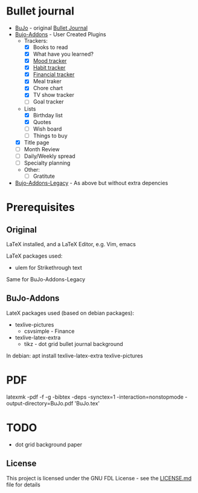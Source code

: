 # Bullet journal
* [BuJo](BuJo.tex) - original [Bullet Journal](https://www.youtube.com/watch?v=fm15cmYU0IM)
* [Bujo-Addons](Bujo-Addons.tex) - User Created Plugins
	* Trackers:
		* [X] Books to read
		* [X] What have you learned?
		* [X] [Mood tracker](https://bulletjournal.com/blogs/bulletjournalist/5-ways-to-bullet-journal-to-benefit-your-mental-health)
		* [X] [Habit tracker](https://bulletjournal.com/blogs/bulletjournalist/intentional-habit-tracking)
		* [X] [Financial tracker](https://bulletjournal.com/blogs/bulletjournalist/finance-log-round-up)
		* [X] Meal traker
		* [X] Chore chart
		* [X] TV show tracker
		* [ ] Goal tracker
	* Lists
		* [X] Birthday list
		* [X] Quotes
		* [ ] Wish board
		* [ ] Things to buy
	* [X] Title page
	* [ ] Month Review
	* [ ] Daily/Weekly spread
	* [ ] Specialty planning
	* Other:
		* [ ] Gratitute
* [Bujo-Addons-Legacy](Bujo-Addons-Legacy.tex) - As above but without extra depencies
	
# Prerequisites
## Original

LaTeX installed, and a LaTeX Editor, e.g. Vim, emacs

LaTeX packages used:
* ulem for Strikethrough text

Same for BuJo-Addons-Legacy

## BuJo-Addons

LateX packages used (based on debian packages):
* texlive-pictures
	* csvsimple - Finance
* texlive-latex-extra
	* tikz - dot grid bullet journal background

In debian: apt install texlive-latex-extra texlive-pictures

# PDF
latexmk -pdf -f -g -bibtex -deps -synctex=1 -interaction=nonstopmode -output-directory=BuJo.pdf 'BuJo.tex'

# TODO
* dot grid background paper

## License

This project is licensed under the GNU FDL License - see the [LICENSE.md](LICENSE.md) file for details
